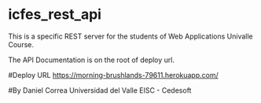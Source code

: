 # icfes_rest_api
This is a specific REST server for the students of Web Applications Univalle Course.

The API Documentation is on the root of deploy url. 

#Deploy URL
https://morning-brushlands-79611.herokuapp.com/

#By
Daniel Correa
Universidad del Valle
EISC - Cedesoft
